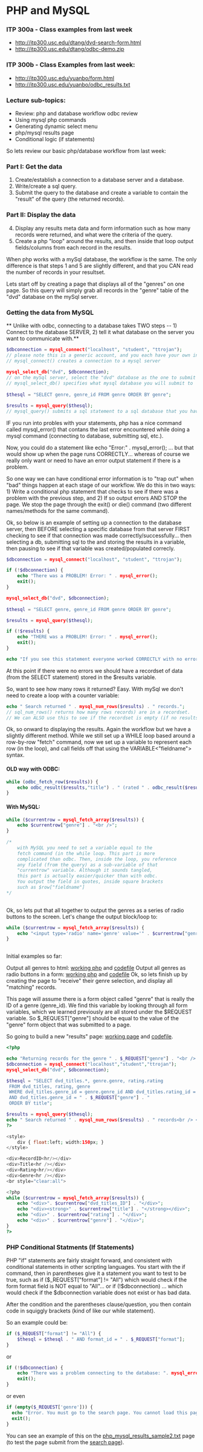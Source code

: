 PHP and MySQL
=========================

### ITP 300a - Class examples from last week
* http://itp300.usc.edu/dtang/dvd-search-form.html
* http://itp300.usc.edu/dtang/odbc-demo.zip

### ITP 300b - Class Examples from last week:
* http://itp300.usc.edu/yuanbo/form.html
* http://itp300.usc.edu/yuanbo/odbc_results.txt


### Lecture sub-topics:

* Review: php and database workflow odbc review
* Using mysql php commands
* Generating dynamic select menu
* php/mysql results page
* Conditional logic (if statements)

So lets review our basic php/database workflow from last week:

### Part I: Get the data
1. Create/establish a connection to a database server and a database.
2. Write/create a sql query.
3. Submit the query to the database and create a variable to contain the "result" of the query (the returned records). 
 
### Part II: Display the data 
4. Display any results meta data and form information such as how many records were returned, and what were the criteria of the query.
5. Create a php "loop" around the results, and then inside that loop output fields/columns from each record in the results.
 
When php works with a mySql database, the workflow is the same. The only difference is that steps 1 and 5 are slightly different, and that you CAN read the number of records in your resultset.

Lets start off by creating a page that displays all of the "genres" on one page. So this query will simply grab all records in the "genre" table of the "dvd" database on the mySql server.

### Getting the data from MySQL

** Unlike with odbc, connecting to a database takes TWO steps -- 1) Connect to the database SERVER, 2) tell it what database on the server you want to communicate with.**

```php
$dbconnection = mysql_connect("localhost", "student", "ttrojan");  
// please note this is a generic account, and you each have your own individual accounts
// mysql_connect() creates a connection to a mysql server
  
mysql_select_db("dvd", $dbconnection); 
// on the mySql server, select the "dvd" database as the one to submit queries
// mysql_select_db() specifies what mysql database you will submit to
    
$thesql = "SELECT genre, genre_id FROM genre ORDER BY genre";

$results = mysql_query($thesql);
// mysql_query() submits a sql statement to a sql database that you have previous defined
```

IF you run into probles with your statements, php has a nice command called mysql_error() that contans the last error encountered while doing a mysql command (connecting to database, submitting sql, etc.).

Now, you could do a statement like echo "Error:" . mysql_error(); ... but that would show up when the page runs CORRECTLY... whereas of course we really only want or need to have an error output statement if there is a problem.

So one way we can have conditional error information is to "trap out" when "bad" things happen at each stage of our workflow. We do this in two ways: 1) Write a conditional php statement that checks to see if there was a problem with the previous step, and 2) If so output errors AND STOP the page. We stop the page through the exit() or die() command (two different names/methods for the same command).

Ok, so below is an example of setting up a connection to the database server, then BEFORE selecting a specific database from that server FIRST checking to see if that connection was made correctly/successfully... then selecting a db, submitting sql to the and storing the results in a variable, then pausing to see if that variable was created/populated correcly.

```php
$dbconnection = mysql_connect("localhost", "student", "ttrojan");  

if (!$dbconnection) {
	echo "There was a PROBLEM! Error: " . mysql_error();
	exit();
}  

mysql_select_db("dvd", $dbconnection); 
    
$thesql = "SELECT genre, genre_id FROM genre ORDER BY genre";

$results = mysql_query($thesql);

if (!$results) {
	echo "THERE was a PROBLEM! Error: " . mysql_error();
	exit();
}	

echo "If you see this statement everyone worked CORRECTLY with no errors!";

```

At this point if there were no errors we should have a recordset of data (from the SELECT statement) stored in the $results variable.


So, want to see how many rows it returned? Easy. With mySql we don't need to create a loop with a counter variable:

```php
echo " Search returned " . mysql_num_rows($results) . " records.";
// sql_num_rows() returns how many rows records) are in a recordset.
// We can ALSO use this to see if the recordset is empty (if no results were returned).
```

Ok, so onward to displaying the results. Again the workflow but we have a slightly different method. While we still set up a WHILE loop based around a row-by-row "fetch" command, now we set up a variable to represent each row (in the loop), and call fields off that using the VARIABLE<"fieldname"> syntax.

#### OLD way with ODBC:

```php
while (odbc_fetch_row($results)) {
	echo odbc_result($results,"title") . " (rated " . odbc_result($results,"rating") . ")<br />";
}
```

#### With MySQL:

```php
while ($currentrow = mysql_fetch_array($results)) {
	echo $currentrow["genre"] . "<br />";
}
		
/* 
	with MySQL you need to set a variable equal to the 
	fetch command (in the while loop. This part is more 
	complicated than odbc. Then, inside the loop, you reference
	any field (from the query) as a sub-variable of that 
	"currentrow" variable. Although it sounds tangled, 
 	this part is actually easier/quicker than with odbc. 
	You output the field in quotes, inside square brackets 
	such as $row["fieldname"]
*/
		 
```

Ok, so lets put that all together to output the genres as a series of radio buttons to the screen. Let's change the output block/loop to:

```php
while ($currentrow = mysql_fetch_array($results)) {
	echo "<input type='radio' name='genre' value='" . $currentrow["genre_id"] . "'>" .  $currentrow["genre"];
}
		
```

Initial examples so far:

Output all genres to html: [working php](http://itp300.usc.edu/dent/php_mysql/php_mysql_select1.php) and [codefile](http://itp300.usc.edu/dent/php_mysql/php_mysql_select1.txt)
Output all genres as radio buttons in a form: [working php](http://itp300.usc.edu/dent/php_mysql/php_mysql_select2.php) and [codefile](http://itp300.usc.edu/dent/php_mysql/php_mysql_select2.txt)
Ok, so lets finish up by creating the page to "receive" their genre selection, and display all "matching" records.

This page will assume there is a form object called "genre" that is really the ID of a genre (genre_id). We find this variable by looking through all form variables, which we learned previously are all stored under the $REQUEST variable. So $_REQUEST["genre"] should be equal to the value of the "genre" form object that was submitted to a page.

So going to build a new "results" page: [working page](http://itp300.usc.edu/dent/php_mysql/php_mysql_results.php) and [codefile](http://itp300.usc.edu/dent/php_mysql/php_mysql_results.txt).


```php
<?php

echo "Returning records for the genre " . $_REQUEST["genre"] . "<br /> <br />";
$dbconnection = mysql_connect("localhost","student","ttrojan");
mysql_select_db("dvd", $dbconnection); 

$thesql = "SELECT dvd_titles.*, genre.genre, rating.rating
 FROM dvd_titles, rating, genre 
 WHERE dvd_titles.genre_id = genre.genre_id AND dvd_titles.rating_id = rating.rating_id 
 AND dvd_titles.genre_id = " . $_REQUEST["genre"] . " 
 ORDER BY title";

$results = mysql_query($thesql);
echo " Search returned " . mysql_num_rows($results) . " records<br /> <br />";
?>

<style>
	div { float:left; width:150px; }
</style>

<div>RecordID<hr/></div>
<div>Title<hr /></div>
<div>Rating<hr/></div>
<div>Genre<hr /></div>
<br style="clear:all">

<?php
while ($currentrow = mysql_fetch_array($results)) {
	echo "<div>". $currentrow["dvd_titles_ID"] . "</div>";
	echo "<div><strong>" . $currentrow["title"] . "</strong></div>";
	echo "<div>" . $currentrow["rating"] . "</div>";
	echo "<div>" . $currentrow["genre"] . "</div>";
}
?>

```

### PHP Conditional Statments (If Statements)

PHP "if" statements are fairly straight forward, and consistent with conditional statements in other scripting languages. You start with the if command, then in parentheses give it a statement you want to test to be true, such as if ($_REQUEST["format"] != "All") which would check if the form format field is NOT equal to "All"... or if (!$dbconnection) ... which would check if the $dbconnection variable does not exist or has bad data.

After the condition and the parentheses clause/question, you then contain code in squiggly brackets (kind of like our while statement).

So an example could be:


```php
if ($_REQUEST["format"] != "All") { 
	$thesql = $thesql . " AND format_id = " . $_REQUEST["format"]; 
} 
``` 


or


```php
if (!$dbconnection) {
	echo "There was a problem connecting to the database: ". mysql_error();
	exit();
}
```


or even


```php
if (empty($_REQUEST['genre'])) {
  echo "Error. You must go to the search page. You cannot load this page directly.";
  exit();
}
```

You can see an example of this on the [php_mysql_results_sample2.txt](http://itp300.usc.edu/dent/php_mysql2/php_mysql_results_sample2.txt) page (to test the page submit from the [search page](http://itp300.usc.edu/dent/php_mysql2/php_mysql_select_sample2.php)).

